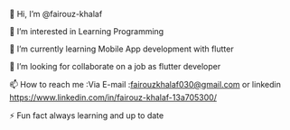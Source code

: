👋 Hi, I’m @fairouz-khalaf

👀 I’m interested in Learning Programming

🌱 I’m currently learning Mobile App development with flutter

💞️ I’m looking for collaborate on a job as flutter developer

📫 How to reach me :Via E-mail :fairouzkhalaf030@gmail.com 
or linkedin https://www.linkedin.com/in/fairouz-khalaf-13a705300/

⚡ Fun fact always learning and up to date
